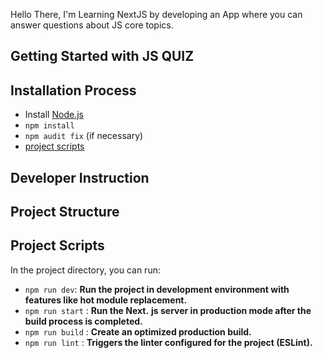 Hello There,
I'm Learning NextJS by developing an App where you can answer questions about JS core topics.

## Getting Started with JS QUIZ

## Installation Process

- Install [Node.js](https://nodejs.org/en/)
- `npm install`
- `npm audit fix` (if necessary)
- [project scripts](#project-scripts)

## Developer Instruction

## Project Structure

## Project Scripts

[](#project-scripts)

In the project directory, you can run:

- `npm run dev`: **Run the project in development environment with features like hot module replacement.**
- `npm run start` : **Run the Next.** **js server in production mode after the build process is completed.**
- `npm run build` : **Create an optimized production build.**
- `npm run lint` : **Triggers the linter configured for the project (ESLint).**

#
